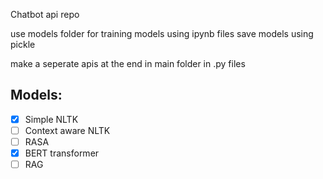 Chatbot api repo

use models folder for training models using ipynb files
save models using pickle

make a seperate apis at the end in main folder in .py files

## Models:
- [x] Simple NLTK
- [ ] Context aware NLTK
- [ ] RASA
- [x] BERT transformer
- [ ] RAG
